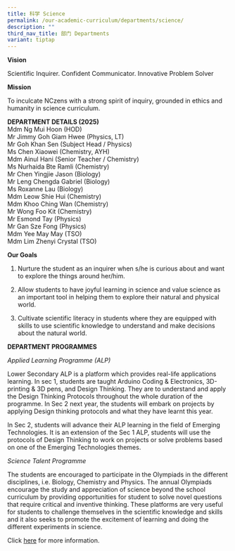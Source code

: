 ```yaml
---
title: 科学 Science
permalink: /our-academic-curriculum/departments/science/
description: ""
third_nav_title: 部门 Departments
variant: tiptap
---
```

<p><strong>Vision</strong>
</p>
<p>Scientific Inquirer. Confident Communicator. Innovative Problem Solver</p>
<p><strong>Mission</strong>
</p>
<p>To inculcate NCzens with a strong spirit of inquiry, grounded in ethics
and humanity in science curriculum.</p>
<p><strong>DEPARTMENT DETAILS (2025)</strong>
<br>Mdm Ng Mui Hoon (HOD)
<br>Mr Jimmy Goh Giam Hwee (Physics, LT)
<br>Mr Goh Khan Sen (Subject Head / Physics)
<br>Ms Chen Xiaowei (Chemistry, AYH)
<br>Mdm Ainul Hani (Senior Teacher / Chemistry)
<br>Ms Nurhaida Bte Ramli (Chemistry)
<br>Mr Chen Yingjie Jason (Biology)
<br>Mr Leng Chengda Gabriel (Biology)
<br>Ms Roxanne Lau (Biology)
<br>Mdm Leow Shie Hui (Chemistry)
<br>Mdm Khoo Ching Wan (Chemistry)
<br>Mr Wong Foo Kit (Chemistry)
<br>Mr Esmond Tay (Physics)
<br>Mr Gan Sze Fong (Physics)
<br>Mdm Yee May May (TSO)
<br>Mdm Lim Zhenyi Crystal (TSO)</p>
<p><strong>Our Goals</strong>
</p>
<ol data-tight="true" class="tight">
<li>
<p>Nurture the student as an inquirer when s/he is curious about and want
to explore the things around her/him.</p>
</li>
<li>
<p>Allow students to have joyful learning in science and value science as
an important tool in helping them to explore their natural and physical
world.</p>
</li>
<li>
<p>Cultivate scientific literacy in students where they are equipped with
skills to use scientific knowledge to understand and make decisions about
the natural world.</p>
</li>
</ol>
<p><strong>DEPARTMENT PROGRAMMES</strong>
</p>
<p><em>Applied Learning Programme (ALP)</em>
</p>
<p>Lower Secondary ALP is a platform which provides real-life applications
learning. In sec 1, students are taught Arduino Coding &amp; Electronics,
3D-printing &amp; 3D pens, and Design Thinking. They are to understand
and apply the Design Thinking Protocols throughout the whole duration of
the programme. In Sec 2 next year, the students will embark on projects
by applying Design thinking protocols and what they have learnt this year.</p>
<p>In Sec 2, students will advance their ALP learning in the field of Emerging
Technologies. It is an extension of the Sec 1 ALP, students will use the
protocols of Design Thinking to work on projects or solve problems based
on one of the Emerging Technologies themes.</p>
<p><em>Science Talent Programme</em>
</p>
<p>The students are encouraged to participate in the Olympiads in the different
disciplines, i.e. Biology, Chemistry and Physics. The annual Olympiads
encourage the study and appreciation of science beyond the school curriculum
by providing opportunities for student to solve novel questions that require
critical and inventive thinking. These platforms are very useful for students
to challenge themselves in the scientific knowledge and skills and it also
seeks to promote the excitement of learning and doing the different experiments
in science.</p>
<p>Click&nbsp;<a href="/our-talent-development/Department-Talent-Programmes/Science-Talent-Programme" rel="noopener noreferrer nofollow" target="_blank">here</a>&nbsp;for
more information.</p>